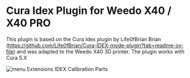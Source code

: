 # Cura Idex Plugin for Weedo X40 / X40 PRO

This plugin is based on the Cura Idex plugin by Life0fBrian Brian (https://github.com/Life0fBrian/Cura-IDEX-mode-plugin?tab=readme-ov-file) and was adapted to the Weedo X40 3D printer. The plugin works with Cura 5.X

![menu Extensions IDEX Calibration Parts](menu.png)
